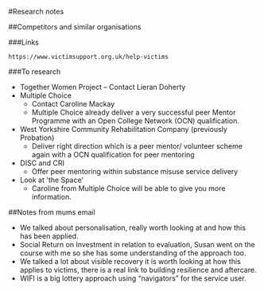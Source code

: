 #Research notes

##Competitors and similar organisations

###Links

	https://www.victimsupport.org.uk/help-victims

###To research
 
* Together Women Project – Contact Lieran Doherty
* Multiple Choice
	* Contact Caroline Mackay
	* Multiple Choice already deliver a very successful peer Mentor Programme with an Open College Network (OCN) qualification.
* West Yorkshire Community Rehabilitation Company (previously Probation) 
	* Deliver right direction which is a peer mentor/ volunteer scheme again with a OCN qualification for peer mentoring
* DISC and CRI
	* Offer peer mentoring within substance misuse service delivery
* Look at 'the Space'
	* Caroline from Multiple Choice will be able to give you more information. 
 
##Notes from mums email
 
* We talked about personalisation, really worth looking at and how this has been applied.
* Social Return on Investment in relation to evaluation, Susan went on the course with me so she has some understanding of the approach too.
* We talked a lot about visible recovery it is worth looking at how this applies to victims, there is a real link to building resilience and aftercare.
* WIFI is a big lottery approach using “navigators” for the service user.
 
 